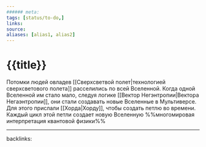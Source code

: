 ```yaml
---
###### meta:
tags: [status/to-do,]
links:
source:
aliases: [alias1, alias2]
---
```

# {{title}}

Потомки людей овладев [[Сверхсветвой полет|технологией сверхсветового полета]] расселились по всей Вселенной.
Когда одной Вселенной им стало мало, следуя логике [[Вектор Негэнтропии|Вектора Негаэнтропии]], они стали создавать новые Вселенные в Мультиверсе.
Для этого прислали [[Хорда|Хорду]], чтобы создать петлю во времени. Каждый цикл этой петли создает новую Вселенную %%многомировая интерпретация квантовой физики%%

---
backlinks: 